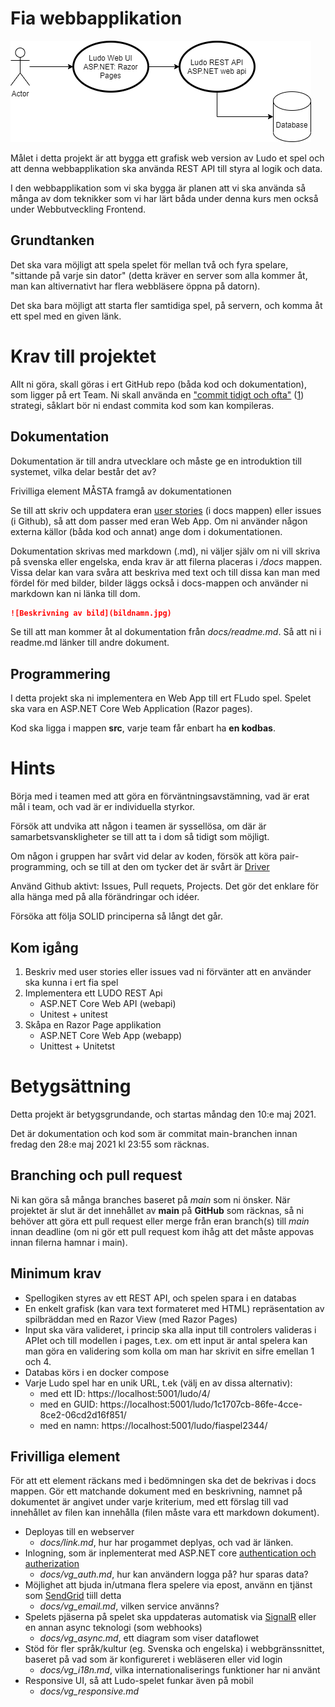 # Fia webbapplikation


![Överblik över delar projekt](ludo2.png)

Målet i detta projekt är att bygga ett grafisk web version av Ludo et spel och att denna webbapplikation ska använda REST API till styra al logik och data.

I den webbapplikation som vi ska bygga är planen att vi ska använda så många av dom teknikker som vi har lärt båda under denna kurs men också under Webbutveckling Frontend.

## Grundtanken 
Det ska vara möjligt att spela spelet för mellan två och fyra spelare, "sittande på varje sin dator" (detta kräver en server som alla kommer åt, man kan altivernativt har flera webbläsere öppna på datorn).

Det ska bara möjligt att starta fler samtidiga spel, på servern, och komma åt ett spel med en given länk.

# Krav till projektet

Allt ni göra, skall göras i ert GitHub repo (båda kod och dokumentation), som ligger på ert Team. Ni skall använda en ["commit tidigt och ofta"](https://blog.codinghorror.com/check-in-early-check-in-often/) ([1](https://sethrobertson.github.io/GitBestPractices/)) strategi, såklart bör ni endast commita kod som kan kompileras.

## Dokumentation

Dokumentation är till andra utvecklare och måste ge en introduktion till systemet, vilka delar består det av?

Frivilliga element MÅSTA framgå av dokumentationen

Se till att skriv och uppdatera eran [user stories](https://www.mountaingoatsoftware.com/agile/user-stories) (i docs mappen) eller issues (i Github), så att dom passer med eran Web App. Om ni använder någon externa källor (båda kod och annat) ange dom i dokumentationen.

Dokumentation skrivas med markdown (.md), ni väljer själv om ni vill skriva på svenska eller engelska, enda krav är att filerna placeras i */docs* mappen. Vissa delar kan vara svåra att beskriva med text och till dissa kan man med fördel för med bilder, bilder läggs också i docs-mappen och använder ni markdown kan ni länka till dom.

```markdown
![Beskrivning av bild](bildnamn.jpg)
```

Se till att man kommer åt al dokumentation från *docs/readme.md*. Så att ni i readme.md länker till andre dokument.

## Programmering
I detta projekt ska ni implementera en Web App till ert FLudo spel. Spelet ska vara en ASP.NET Core Web Application (Razor pages).

Kod ska ligga i mappen **src**, varje team får enbart ha **en kodbas**. 

# Hints
Börja med i teamen med att göra en förväntningsavstämning, vad är erat mål i team, och vad är er individuella styrkor.

Försök att undvika att någon i teamen är syssellösa, om där är samarbetsvanskligheter se till att ta i dom så tidigt som möjligt.

Om någon i gruppen har svårt vid delar av koden, försök att köra pair-programming, och se till at den om tycker det är svårt är [Driver](https://gist.github.com/jordanpoulton/607a8854673d9f22c696)

Använd Github aktivt: Issues, Pull requets, Projects. Det gör det enklare för alla hänga med på alla förändringar och idéer.

Försöka att följa SOLID principerna så långt det går.

## Kom igång
1. Beskriv med user stories eller issues vad ni förvänter att en använder ska kunna i ert fia spel
2. Implementera ett LUDO REST Api
   * ASP.NET Core Web API (webapi)
   * Unitest + unitest
3. Skåpa en Razor Page applikation
   * ASP.NET Core Web App (webapp)
   * Unittest + Unitetst 

# Betygsättning
Detta projekt är betygsgrundande, och startas måndag den 10:e maj 2021.

Det är dokumentation och kod som är commitat main-branchen innan fredag den 28:e maj 2021 kl 23:55 som räcknas.

## Branching och pull request
Ni kan göra så många branches baseret på *main* som ni önsker. När projektet är slut är det innehållet av **main** på **GitHub** som räcknas, så ni behöver att göra ett pull request eller merge från eran branch(s) till *main* innan deadline (om ni gör ett pull request kom ihåg att det måste appovas innan filerna hamnar i main).

## Minimum krav
* Spellogiken styres av ett REST API, och spelen spara i en databas
* En enkelt grafisk (kan vara text formateret med HTML) repräsentation av spilbräddan med en Razor View (med Razor Pages)
* Input ska vära valideret, i princip ska alla input till controlers valideras i APIet och till modellen i pages, t.ex. om ett input är antal spelera kan man göra en validering som kolla om man har skrivit en sifre emellan 1 och 4. 
* Databas körs i en docker compose
* Varje Ludo spel har en unik URL, t.ek (välj en av dissa alternativ):
  * med ett ID: https://localhost:5001/ludo/4/
  * med en GUID: https://localhost:5001/ludo/1c1707cb-86fe-4cce-8ce2-06cd2d16f851/
  * med en namn: https://localhost:5001/ludo/fiaspel2344/

## Frivilliga element
För att ett element räckans med i bedömningen ska det de bekrivas i docs mappen. Gör ett matchande dokument med en beskrivning, namnet på dokumentet är angivet under varje kriterium, med ett förslag till vad innehållet av filen kan innehålla (filen måste vara ett markdown dokument).

* Deployas till en webserver 
  * *docs/link.md*, hur har progammet deplyas, och vad är länken.
* Inlogning, som är inplementerat med ASP.NET core [authentication och autherization](https://pgbsnh20.github.io/PGBSNH20-backendweb/lectures/aaa-i18n)
    * *docs/vg_auth.md*, hur kan användern logga på? hur sparas data?
* Möjlighet att bjuda in/utmana flera spelere via epost, använn en tjänst som [SendGrid](https://sendgrid.com) tiill detta
    * *docs/vg_email.md*, vilken service använns?
* Spelets pjäserna på spelet ska uppdateras automatisk via [SignalR](https://pgbsnh20.github.io/PGBSNH20-backendweb/lectures/asyncweb) eller en annan async teknologi (som webhooks)
    * *docs/vg_async.md*, ett diagram som viser dataflowet
* Stöd för fler språk/kultur (eg. Svenska och engelska) i webbgränssnittet, baseret på vad som är konfigureret i webläseren eller vid login
    * *docs/vg_i18n.md*, vilka internationaliserings funktioner har ni använt
* Responsive UI, så att Ludo-spelet funkar även på mobil
    * *docs/vg_responsive.md*
